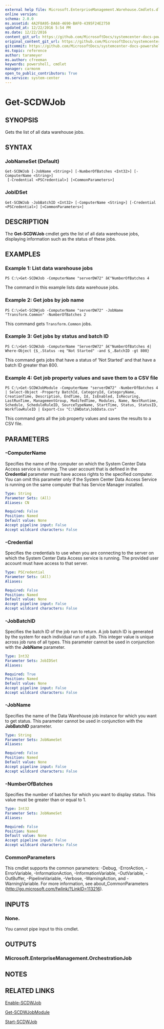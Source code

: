 ```yaml
---
external help file: Microsoft.EnterpriseManagement.Warehouse.Cmdlets.dll-Help.xml
online version: 
schema: 2.0.0
ms.assetid: 4A2F8A95-DA68-4690-BAF0-4395F24E2750
updated_at: 12/22/2016 5:54 PM
ms.date: 12/22/2016
content_git_url: https://github.com/MicrosoftDocs/systemcenter-docs-powershell/blob/master/systemcenter-cmdlets/SystemCenter2016/ServiceManagerDataWarehouse/vlatest/Get-SCDWJob.md
original_content_git_url: https://github.com/MicrosoftDocs/systemcenter-docs-powershell/blob/master/systemcenter-cmdlets/SystemCenter2016/ServiceManagerDataWarehouse/vlatest/Get-SCDWJob.md
gitcommit: https://github.com/MicrosoftDocs/systemcenter-docs-powershell/blob/17c3a51bd892aad46c731d9f381f0704b4815004/systemcenter-cmdlets/SystemCenter2016/ServiceManagerDataWarehouse/vlatest/Get-SCDWJob.md
ms.topic: reference
author: tarameyer
ms.author: cfreeman
keywords: powershell, cmdlet
manager: carmonm
open_to_public_contributors: True
ms.service: system-center
---
```


# Get-SCDWJob

## SYNOPSIS
Gets the list of all data warehouse jobs.

## SYNTAX

### JobNameSet (Default)
```
Get-SCDWJob [-JobName <String>] [-NumberOfBatches <Int32>] [-ComputerName <String>]
 [-Credential <PSCredential>] [<CommonParameters>]
```

### JobIDSet
```
Get-SCDWJob -JobBatchID <Int32> [-ComputerName <String>] [-Credential <PSCredential>] [<CommonParameters>]
```

## DESCRIPTION
The **Get-SCDWJob** cmdlet gets the list of all data warehouse jobs, displaying information such as the status of these jobs.

## EXAMPLES

### Example 1: List data warehouse jobs
```
PS C:\>Get-SCDWJob -ComputerName "serverDW72" â€"NumberOfBatches 4
```

The command in this example lists data warehouse jobs.

### Example 2: Get jobs by job name
```
PS C:\>Get-SCDWjob -ComputerName "serverDW72" -JobName "Transform.Common" -NumberOfBatches 2
```

This command gets `Transform.Common` jobs.

### Example 3: Get jobs by status and batch ID
```
PS C:\>Get-SCDWJob -ComputerName "ServerDW72" â€"NumberOfBatches 4| Where-Object {$_.Status -eq "Not Started" -and $_.BatchID -gt 800}
```

This command gets jobs that have a status of 'Not Started' and that have a batch ID greater than 800.

### Example 4: Get job property values and save them to a CSV file
```
PS C:\>Get-SCDWJobModule -ComputerName "serverDW72" -NumberOfBatches 4 | Select-Object -Property BatchId, CategoryId, CategoryName, CreationTime, Description, EndTime, Id, IsEnabled, IsRecuring, LastRunTime, ManagementGroup, ModifedTime, Modules, Name, NextRuntime, Schedule, ScheduleRuleID, SourceTypeName, StartTime, Status, StatusID, WorkflowRuleID | Export-Csv "C:\DWData\JobData.csv"
```

This command gets all the job property values and saves the results to a CSV file.

## PARAMETERS

### -ComputerName
Specifies the name of the computer on which the System Center Data Access service is running.
The user account that is defined in the **Credential** parameter must have access rights to the specified computer.
You can omit this parameter only if the System Center Data Access Service is running on the same computer that has Service Manager installed.

```yaml
Type: String
Parameter Sets: (All)
Aliases: CN

Required: False
Position: Named
Default value: None
Accept pipeline input: False
Accept wildcard characters: False
```

### -Credential
Specifies the credentials to use when you are connecting to the server on which the System Center Data Access service is running.
The provided user account must have access to that server.

```yaml
Type: PSCredential
Parameter Sets: (All)
Aliases: 

Required: False
Position: Named
Default value: None
Accept pipeline input: False
Accept wildcard characters: False
```

### -JobBatchID
Specifies the batch ID of the job run to return.
A job batch ID is generated by the system for each individual run of a job.
This integer value is unique across job runs of all types.
This parameter cannot be used in conjunction with the **JobName** parameter.

```yaml
Type: Int32
Parameter Sets: JobIDSet
Aliases: 

Required: True
Position: Named
Default value: None
Accept pipeline input: False
Accept wildcard characters: False
```

### -JobName
Specifies the name of the Data Warehouse job instance for which you want to get status.
This parameter cannot be used in conjunction with the **JobBatchID** parameter.

```yaml
Type: String
Parameter Sets: JobNameSet
Aliases: 

Required: False
Position: Named
Default value: None
Accept pipeline input: False
Accept wildcard characters: False
```

### -NumberOfBatches
Specifies the number of batches for which you want to display status.
This value must be greater than or equal to 1.

```yaml
Type: Int32
Parameter Sets: JobNameSet
Aliases: 

Required: False
Position: Named
Default value: None
Accept pipeline input: False
Accept wildcard characters: False
```

### CommonParameters
This cmdlet supports the common parameters: -Debug, -ErrorAction, -ErrorVariable, -InformationAction, -InformationVariable, -OutVariable, -OutBuffer, -PipelineVariable, -Verbose, -WarningAction, and -WarningVariable. For more information, see about_CommonParameters (http://go.microsoft.com/fwlink/?LinkID=113216).

## INPUTS

### None.
You cannot pipe input to this cmdlet.

## OUTPUTS

### Microsoft.EnterpriseManagement.OrchestrationJob

## NOTES

## RELATED LINKS

[Enable-SCDWJob](xref:SystemCenter2016/ServiceManagerDataWarehouse/vlatest/Enable-SCDWJob.md)

[Get-SCDWJobModule](xref:SystemCenter2016/ServiceManagerDataWarehouse/vlatest/Get-SCDWJobModule.md)

[Start-SCDWJob](xref:SystemCenter2016/ServiceManagerDataWarehouse/vlatest/Start-SCDWJob.md)

